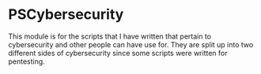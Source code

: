 # PSCybersecurity

This module is for the scripts that I have written that pertain to cybersecurity and other people can have use for. They are split up into two different sides of cybersecurity since some 
scripts were written for pentesting. 
